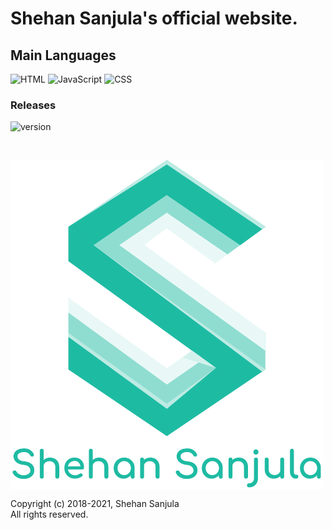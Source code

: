 # Shehan Sanjula's official website.

## Main Languages

![HTML](https://img.shields.io/badge/Language-HTML-brightgreen)
![JavaScript](https://img.shields.io/badge/Language-JavaScript-orange)
![CSS](https://img.shields.io/badge/Language-CSS-blue)

### Releases
![version](https://img.shields.io/badge/Version-5.0-informational?style=flat&logoColor=white&color=2bbc8a)

<br/>

[<img align="center" src="
https://raw.githubusercontent.com/ShehanSanjula/shehansanjula.github.io/master/images/shehan_logo_1000px.png" width="500" height="527">](https://shehansanjula.github.io/)



Copyright (c) 2018-2021, Shehan Sanjula
<br/> All rights reserved.
